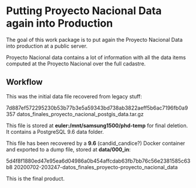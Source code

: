 # Putting Proyecto Nacional Data again into Production

The goal of this work package is to put again the Proyecto Nacional Data into production at a public server. 

Proyecto Nacional data contains a lot of information with all the data items computed at the Proyecto Nacional over the full cadastre.



## Workflow

This was the initial data file recovered from legacy stuff:

7d887ef572295230b53b77b3e5a59343bd738ab3822aeff5b6ac7196fb0a9357
datos_finales_proyecto_nacional_postgis_data.tar.gz

This file is stored at **euler:/mnt/samsung1500/phd-temp** for final deletion. It contains a PostgreSQL 9.6 data folder.

This file has been recovered by a **9.6** (candid_candice?) Docker container and exported to a dump file, stored at **data/000_in**:

5d4f8f1880ed47e95ea6d04986a0b454affcdab63fb7bb76c56e2381585c63b8
20200702-203247-datos_finales_proyecto-proyecto_nacional_data

This is the final product.
